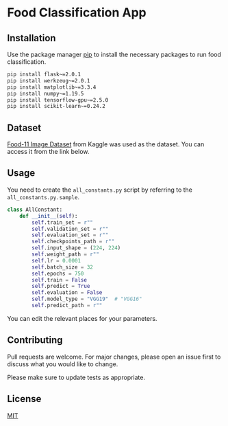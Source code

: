 # Food Classification App

## Installation

Use the package manager [pip](https://pip.pypa.io/en/stable/) to install the necessary packages to run food classification.

```bash
pip install flask~=2.0.1
pip install werkzeug~=2.0.1
pip install matplotlib~=3.3.4
pip install numpy~=1.19.5
pip install tensorflow-gpu~=2.5.0
pip install scikit-learn~=0.24.2
```

## Dataset

[Food-11 Image Dataset](https://www.kaggle.com/trolukovich/food11-image-dataset
) from Kaggle was used as the dataset. You can access it from the link below. 


## Usage

You need to create the `all_constants.py` script by referring to the `all_constants.py.sample`.

```python
class AllConstant:
    def __init__(self):
        self.train_set = r""
        self.validation_set = r""
        self.evaluation_set = r""
        self.checkpoints_path = r""
        self.input_shape = (224, 224)
        self.weight_path = r""
        self.lr = 0.0001
        self.batch_size = 32
        self.epochs = 750
        self.train = False
        self.predict = True
        self.evaluation = False
        self.model_type = "VGG19"  # "VGG16"
        self.predict_path = r""
```

You can edit the relevant places for your parameters.

## Contributing
Pull requests are welcome. For major changes, please open an issue first to discuss what you would like to change.

Please make sure to update tests as appropriate.

## License
[MIT](https://choosealicense.com/licenses/mit/)
